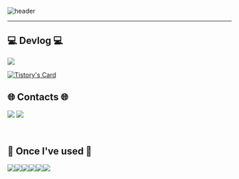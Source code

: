 ![header](https://capsule-render.vercel.app/api?type=venom&color=timeGradient&height=300&section=header&text=Imsyp&fontSize=90)

 ---

##  💻 Devlog 💻
<a href="https://sypdevlog.tistory.com/" target="_blank"><img src="https://img.shields.io/badge/Blog-000000?style=for-the-badge&logo=tistory&logoColor=FFFFFF"/></a>

[![Tistory's Card](https://github-readme-tistory-card.vercel.app/api?name=sypdevlog&theme=dark)](https://sypdevlog.tistory.com/)

##  🌐 Contacts 🌐 
<a href="https://www.instagram.com/csmsyp/" target="_blank"><img src="https://img.shields.io/badge/csmsyp-000000?style=for-the-badge&logo=instagram&logoColor=FFB6C1"/></a>
<a href="https://mail.google.com/mail/u/0/?tab=rm&ogbl#inbox?compose=GTvVlcSDZPCFLsbhpscTrhFLzlbJWlxhVrtNjphVXFhzRCSTvtKNslvPMnzGbQkFnppdqLpJSkzTr" target="_blank"><img src="https://img.shields.io/badge/tkddud386@gmail.com-000000?style=for-the-badge&logo=gmail&logoColor=DB4437"/></a>

</div><br>
    
## 🔨 Once I've used 🔨
<div style="display:flex; flex-direction:row;">
    <img src="https://img.shields.io/badge/c++-000080?style=for-the-badge&logo=c%2B%2B&logoColor=white"> 
    <img src="https://img.shields.io/badge/c-4479A1?style=for-the-badge&logo=c&logoColor=white"> 
    <img src="https://img.shields.io/badge/python-87CEEB?style=for-the-badge&logo=python&logoColor=white"> 
    <br>	
    <img src="https://img.shields.io/badge/mysql-4479A1?style=flat-square&logo=mysql&logoColor=black"> 
    <img src="https://img.shields.io/badge/javascript-F7DF1E?style=flat-square&logo=javascript&logoColor=black"> 
    <img src="https://img.shields.io/badge/node.js-F7DF1E?style=flat-square&logo=node.js&logoColor=black"> 
</div><br>
</div>
